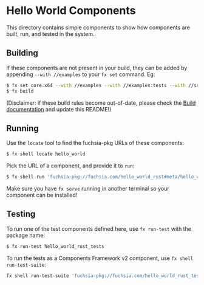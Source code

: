 # Hello World Components

This directory contains simple components to show how components are built,
run, and tested in the system.

## Building

If these components are not present in your build, they can be added by
appending `--with //examples` to your `fx set` command. Eg:

```bash
$ fx set core.x64 --with //examples --with //examples:tests --with //src/sys/run_test_suite
$ fx build
```

(Disclaimer: if these build rules become out-of-date, please check the
[Build documentation](docs/development/workflows) and update this README!)

## Running

Use the `locate` tool to find the fuchsia-pkg URLs of these components:

```bash
$ fx shell locate hello_world
```

Pick the URL of a component, and provide it to `run`:

```bash
$ fx shell run 'fuchsia-pkg://fuchsia.com/hello_world_rust#meta/hello_world_rust.cm'
```

Make sure you have `fx serve` running in another terminal so your component can
be installed!

## Testing

To run one of the test components defined here, use `fx run-test` with the
package name:

```bash
$ fx run-test hello_world_rust_tests
```

To run the tests as a Components Framework v2 component, use `fx shell run-test-suite`:

```bash
fx shell run-test-suite 'fuchsia-pkg://fuchsia.com/hello_world_rust_tests#meta/hello_world_rust_bin_test.cm'
```
